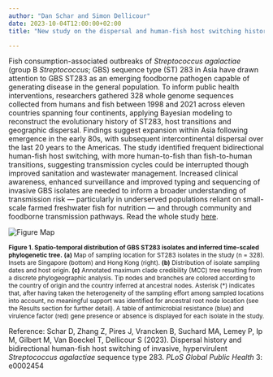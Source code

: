 ```yaml
---
author: "Dan Schar and Simon Dellicour"
date: 2023-10-04T12:00:00+02:00
title: "New study on the dispersal and human-fish host switching history of Streptococcus agalactiae ST283"

---
```

Fish consumption-associated outbreaks of *Streptococcus agalactiae* (group B *Streptococcus*; GBS) sequence type (ST) 283 in Asia have drawn attention to GBS ST283 as an emerging foodborne pathogen capable of generating disease in the general population. To inform public health interventions, researchers gathered 328 whole genome sequences collected from humans and fish between 1998 and 2021 across eleven countries spanning four continents, applying Bayesian modeling to reconstruct the evolutionary history of ST283, host transitions and geographic dispersal. Findings suggest expansion within Asia following emergence in the early 80s, with subsequent intercontinental dispersal over the last 20 years to the Americas. The study identified frequent bidirectional human-fish host switching, with more human-to-fish than fish-to-human transitions, suggesting transmission cycles could be interrupted though improved sanitation and wastewater management. Increased clinical awareness, enhanced surveillance and improved typing and sequencing of invasive GBS isolates are needed to inform a broader understanding of transmission risk — particularly in underserved populations reliant on small-scale farmed freshwater fish for nutrition — and through community and foodborne transmission pathways. Read the whole study [here](https://journals.plos.org/globalpublichealth/article?id=10.1371/journal.pgph.0002454).

![Figure Map](/images/Figure_ST283.png)

<span style="font-size:0.85em;">**Figure 1. Spatio-temporal distribution of GBS ST283 isolates and inferred time-scaled phylogenetic tree.** **(a)** Map of sampling location for ST283 isolates in the study (n = 328). Insets are Singapore (bottom) and Hong Kong (right). **(b)** Distribution of isolate sampling dates and host origin. **(c)** Annotated maximum clade credibility (MCC) tree resulting from a discrete phylogeographic analysis. Tip nodes and branches are colored according to the country of origin and the country inferred at ancestral nodes. Asterisk (*) indicates that, after having taken the heterogeneity of the sampling effort among sampled locations into account, no meaningful support was identified for ancestral root node location (see the Results section for further detail). A table of antimicrobial resistance (blue) and virulence factor (red) gene presence or absence is displayed for each isolate in the study.</span>

Reference:
Schar D, Zhang Z, Pires J, Vrancken B, Suchard MA, Lemey P, Ip M, Gilbert M, Van Boeckel T, Dellicour S (2023). Dispersal history and bidirectional human-fish host switching of invasive, hypervirulent *Streptococcus agalactiae* sequence type 283. *PLoS Global Public Health* 3: e0002454
